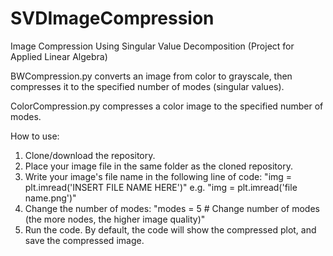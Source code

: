 # SVDImageCompression
Image Compression Using Singular Value Decomposition (Project for Applied Linear Algebra)

BWCompression.py converts an image from color to grayscale, then compresses it to the specified number of modes (singular values).

ColorCompression.py compresses a color image to the specified number of modes.

How to use:
1. Clone/download the repository.
2. Place your image file in the same folder as the cloned repository.
3. Write your image's file name in the following line of code: "img = plt.imread('INSERT FILE NAME HERE')" e.g. "img = plt.imread('file name.png')"
4. Change the number of modes: "modes = 5 # Change number of modes (the more nodes, the higher image quality)"
5. Run the code. By default, the code will show the compressed plot, and save the compressed image.
